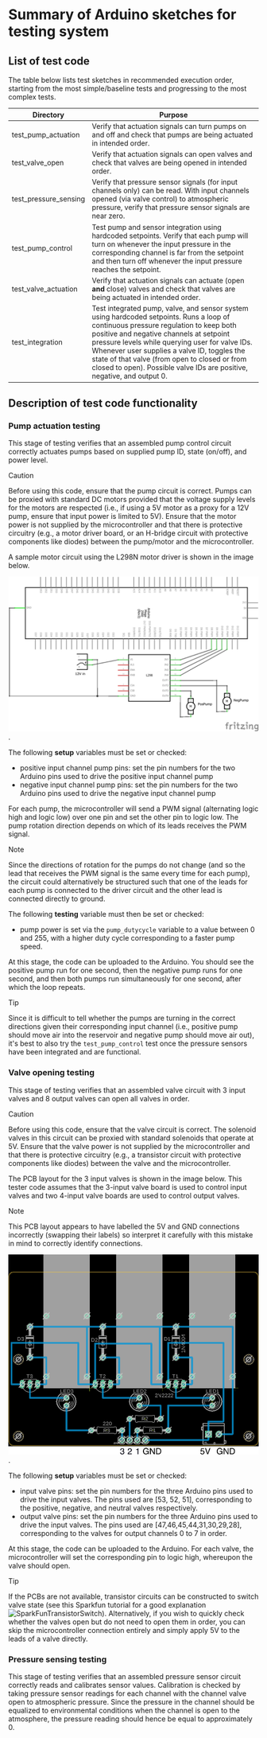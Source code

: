 # Summary of Arduino sketches for testing system

## List of test code

The table below lists test sketches in recommended execution order, starting from the most simple/baseline tests and progressing to the most complex tests.

| Directory | Purpose |
|------|---------|
|test_pump_actuation | Verify that actuation signals can turn pumps on and off and check that pumps are being actuated in intended order. |
|test_valve_open | Verify that actuation signals can open valves and check that valves are being opened in intended order. |
|test_pressure_sensing | Verify that pressure sensor signals (for input channels only) can be read. With input channels opened (via valve control) to atmospheric pressure, verify that pressure sensor signals are near zero. |
|test_pump_control | Test pump and sensor integration using hardcoded setpoints. Verify that each pump will turn on whenever the input pressure in the corresponding channel is far from the setpoint and then turn off whenever the input pressure reaches the setpoint. |
|test_valve_actuation | Verify that actuation signals can actuate (open **and** close) valves and check that valves are being actuated in intended order. |
|test_integration | Test integrated pump, valve, and sensor system using hardcoded setpoints. Runs a loop of continuous pressure regulation to keep both positive and negative channels at setpoint pressure levels while querying user for valve IDs. Whenever user supplies a valve ID, toggles the state of that valve (from open to closed or from closed to open). Possible valve IDs are positive, negative, and output 0. |

## Description of test code functionality

### Pump actuation testing
This stage of testing verifies that an assembled pump control circuit correctly actuates pumps based on supplied pump ID, state (on/off), and power level.

> [!CAUTION]
> Before using this code, ensure that the pump circuit is correct. Pumps can be proxied with standard DC motors provided that the voltage supply levels for the motors are respected (i.e., if using a 5V motor as a proxy for a 12V pump, ensure that input power is limited to 5V). Ensure that the motor power is not supplied by the microcontroller and that there is protective circuitry (e.g., a motor driver board, or an H-bridge circuit with protective components like diodes) between the pump/motor and the microcontroller.

A sample motor circuit using the L298N motor driver is shown in the image below.

![PumpCircuit](assets\pumpsonly_schem.png).

The following **setup** variables must be set or checked:
 - positive input channel pump pins: set the pin numbers for the two Arduino pins used to drive the positive input channel pump
 - negative input channel pump pins: set the pin numbers for the two Arduino pins used to drive the negative input channel pump

For each pump, the microcontroller will send a PWM signal (alternating logic high and logic low) over one pin and set the other pin to logic low. The pump rotation direction depends on which of its leads receives the PWM signal.

> [!NOTE]
> Since the directions of rotation for the pumps do not change (and so the lead that receives the PWM signal is the same every time for each pump), the circuit could alternatively be structured such that one of the leads for each pump is connected to the driver circuit and the other lead is connected directly to ground.

The following **testing** variable must then be set or checked:
 - pump power is set via the `pump_dutycycle` variable to a value between 0 and 255, with a higher duty cycle corresponding to a faster pump speed.

At this stage, the code can be uploaded to the Arduino. You should see the positive pump run for one second, then the negative pump runs for one second, and then both pumps run simultaneously for one second, after which the loop repeats.

> [!TIP]
> Since it is difficult to tell whether the pumps are turning in the correct directions given their corresponding input channel (i.e., positive pump should move air into the reservoir and negative pump should move air out), it's best to also try the `test_pump_control` test once the pressure sensors have been integrated and are functional.

### Valve opening testing
This stage of testing verifies that an assembled valve circuit with 3 input valves and 8 output valves can open all valves in order.

> [!CAUTION]
> Before using this code, ensure that the valve circuit is correct. The solenoid valves in this circuit can be proxied with standard solenoids that operate at 5V. Ensure that the valve power is not supplied by the microcontroller and that there is protective circuitry (e.g., a transistor circuit with protective components like diodes) between the valve and the microcontroller.

The PCB layout for the 3 input valves is shown in the image below. This tester code assumes that the 3-input valve board is used to control input valves and two 4-input valve boards are used to control output valves.

> [!NOTE]
> This PCB layout appears to have labelled the 5V and GND connections incorrectly (swapping their labels) so interpret it carefully with this mistake in mind to correctly identify connections.

![ValveCircuit](..\figs\3_valve_board_image.png).

The following **setup** variables must be set or checked:
 - input valve pins: set the pin numbers for the three Arduino pins used to drive the input valves. The pins used are [53, 52, 51], corresponding to the positive, negative, and neutral valves respectively.
 - output valve pins: set the pin numbers for the three Arduino pins used to drive the input valves. The pins used are [47,46,45,44,31,30,29,28], corresponding to the valves for output channels 0 to 7 in order.

At this stage, the code can be uploaded to the Arduino. For each valve, the microcontroller will set the corresponding pin to logic high, whereupon the valve should open.

> [!TIP]
> If the PCBs are not available, transistor circuits can be constructed to switch valve state (see this Sparkfun tutorial for a good explanation ![SparkFunTransistorSwitch](https://learn.sparkfun.com/tutorials/transistors/applications-i-switches)). Alternatively, if you wish to quickly check whether the valves open but do not need to open them in order, you can skip the microcontroller connection entirely and simply apply 5V to the leads of a valve directly.

### Pressure sensing testing
This stage of testing verifies that an assembled pressure sensor circuit correctly reads and calibrates sensor values. Calibration is checked by taking pressure sensor readings for each channel with the channel valve open to atmospheric pressure. Since the pressure in the channel should be equalized to environmental conditions when the channel is open to the atmosphere, the pressure reading should hence be equal to approximately 0.
